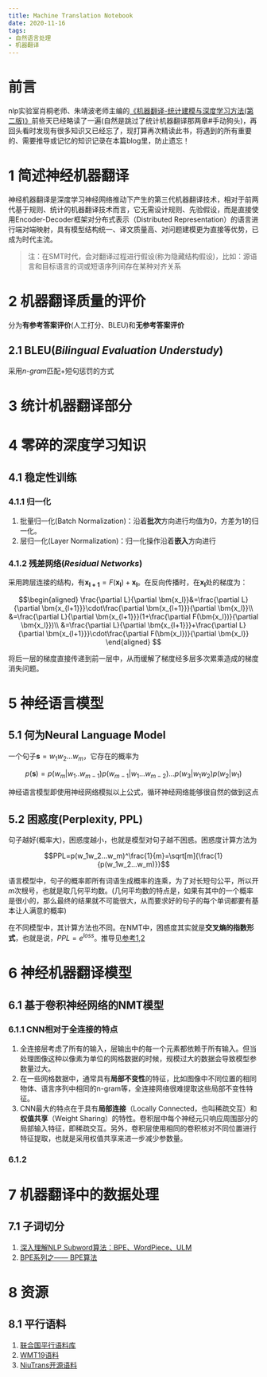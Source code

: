 ```yaml
---
title: Machine Translation Notebook 
date: 2020-11-16
tags:
- 自然语言处理
- 机器翻译
---
```


# 前言
nlp实验室肖桐老师、朱靖波老师主编的[《机器翻译-统计建模与深度学习方法(第二版)》](https://opensource.niutrans.com/mtbook/index.html)前些天已经略读了一遍(自然是跳过了统计机器翻译那两章#手动狗头)，再回头看时发现有很多知识又已经忘了，现打算再次精读此书，将遇到的所有重要的、需要推导或记忆的知识记录在本篇blog里，防止遗忘！

# 1 简述神经机器翻译
神经机器翻译是深度学习神经网络推动下产生的第三代机器翻译技术，相对于前两代基于规则、统计的机器翻译技术而言，它无需设计规则、先验假设，而是直接使用Encoder-Decoder框架对分布式表示（Distributed Representation）的语言进行端对端映射，具有模型结构统一、译文质量高、对问题建模更为直接等优势，已成为时代主流。

>注：在SMT时代，会对翻译过程进行假设(称为隐藏结构假设)，比如：源语言和目标语言的词或短语序列间存在某种对齐关系

# 2 机器翻译质量的评价
分为**有参考答案评价**(人工打分、BLEU)和**无参考答案评价**
## 2.1 BLEU(*Bilingual Evaluation Understudy*)

采用$n$-$gram$匹配+短句惩罚的方式

# 3 统计机器翻译部分

# 4 零碎的深度学习知识
## 4.1 稳定性训练
### 4.1.1 归一化
1. 批量归一化(Batch Normalization)：沿着**批次**方向进行均值为0，方差为1的归一化。
2. 层归一化(Layer Normalization)：归一化操作沿着**嵌入**方向进行

### 4.1.2 残差网络(*Residual Networks*)
采用跨层连接的结构，有$\bm{x_{l+1}}=F(\bm{x_l})+\bm{x_l}$。在反向传播时，在$\bm{x_l}$处的梯度为：

$$\begin{aligned}
    \frac{\partial L}{\partial \bm{x_l}}&=\frac{\partial L}{\partial \bm{x_{l+1}}}\cdot\frac{\partial \bm{x_{l+1}}}{\partial \bm{x_l}}\\
    &=\frac{\partial L}{\partial \bm{x_{l+1}}}(1+\frac{\partial F(\bm{x_l})}{\partial \bm{x_l}})\\
    &=\frac{\partial L}{\partial \bm{x_{l+1}}}+\frac{\partial L}{\partial \bm{x_{l+1}}}\cdot\frac{\partial F(\bm{x_l})}{\partial \bm{x_l}}
\end{aligned}
$$

将后一层的梯度直接传递到前一层中，从而缓解了梯度经多层多次累乘造成的梯度消失问题。

# 5 神经语言模型
## 5.1 何为Neural Language Model
一个句子$\bm{s}=w_1w_2...w_m$，它存在的概率为

$$p(\bm{s})=p(w_m|w_1..w_{m-1})p(w_{m-1}|w_1...w_{m-2})...p(w_3|w_1w_2)p(w_2|w_1)$$

神经语言模型即使用神经网络模拟以上公式，循环神经网络能够很自然的做到这点

## 5.2 困惑度(Perplexity, PPL)
句子越好(概率大)，困惑度越小，也就是模型对句子越不困惑。困惑度计算方法为

$$PPL=p(w_1w_2...w_m)^\frac{1}{m}=\sqrt[m]{\frac{1}{p(w_1w_2...w_m)}}$$

语言模型中，句子的概率即所有词语生成概率的连乘，为了对长短句公平，所以开$m$次根号，也就是取几何平均数。(几何平均数的特点是，如果有其中的一个概率是很小的，那么最终的结果就不可能很大，从而要求好的句子的每个单词都要有基本让人满意的概率)

在不同模型中，其计算方法也不同。在NMT中，困惑度其实就是**交叉熵的指数形式**，也就是说，$PPL=e^{loss}$。推导见[参考1](https://zhuanlan.zhihu.com/p/114432097),[2](https://www.zhihu.com/question/58482430)

# 6 神经机器翻译模型
## 6.1 基于卷积神经网络的NMT模型
### 6.1.1 CNN相对于全连接的特点
1. 全连接层考虑了所有的输入，层输出中的每一个元素都依赖于所有输入。但当处理图像这种以像素为单位的网格数据的时候，规模过大的数据会导致模型参数量过大。
2. 在一些网格数据中，通常具有**局部不变性**的特征，比如图像中不同位置的相同物体、语言序列中相同的n-gram等，全连接网络很难提取这些局部不变性特征。
3. CNN最大的特点在于具有**局部连接**（Locally Connected，也叫稀疏交互）和**权值共享**（Weight Sharing）的特性。卷积层中每个神经元只响应周围部分的局部输入特征，即稀疏交互。另外，卷积层使用相同的卷积核对不同位置进行特征提取，也就是采用权值共享来进一步减少参数量。

### 6.1.2

# 7 机器翻译中的数据处理
## 7.1 子词切分
1. [深入理解NLP Subword算法：BPE、WordPiece、ULM](https://zhuanlan.zhihu.com/p/86965595)
2. [BPE系列之—— BPE算法](https://blog.csdn.net/qq_40240102/article/details/101843196)

# 8 资源
## 8.1 平行语料
1. [联合国平行语料库](https://conferences.unite.un.org/UNCORPUS/zh)
2. [WMT19语料](http://www.statmt.org/wmt19/index.html)
3. [NiuTrans开源语料](https://github.com/NiuTrans/NiuTrans.SMT/tree/master/sample-data)
